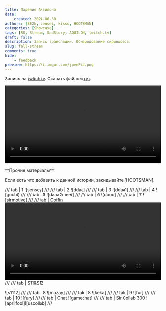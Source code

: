 ```yaml
---
title: Падение Аквилона
date: 
    created: 2024-06-30
authors: [SE2k, sensei, kisso, HOOTSMAN]
categories: [Showcase]
tags: [RU, Stream, SadStory, AQUILON, twitch.tv]
draft: false
description: Запись трансляции. Обнародование скриншотов.
slug: fall-stream
comments: true
hide: 
    - feedback
preview: https://i.imgur.com/jpvePid.png
---
```



Запись на [twitch.tv](https://www.twitch.tv/videos/2183961787).
Скачать файлом [тут](https://www.dropbox.com/scl/fi/azu91u1xinar405yp893m/aquafall.webm?rlkey=rquf8ofhxrss1ndrrxfqybxm4&st=n6xsouz1&raw=1).

<!-- more -->
<video width="100%" controls>
<source src="https://www.dropbox.com/scl/fi/azu91u1xinar405yp893m/aquafall.webm?rlkey=rquf8ofhxrss1ndrrxfqybxm4&st=gbfeem12&raw=1" type="video/webm" title="Rise and Fall of Aquilon">
</video>

^^Прочие материалы^^

Если есть что добавить к данной истории, закидывайте [HOOTSMAN].

/// tab | 1
![sensey]
///
/// tab | 2
![ddaa]
///
/// tab | 3
![ddaa1]
///
/// tab | 4
![guchi]
///
/// tab | 5
![daaa2meet]
///
/// tab | 6
![dooo]
///
/// tab | 7
![sirmotive]
///
/// tab | Coffin
<video width="100%" controls src="https://www.dropbox.com/scl/fi/yl35x0ijwffdwtrsiuil6/IMG_8886-1.mp4?rlkey=99bb9nkrwfbb2pzpqfl1q9rjf&st=29ubkabr&raw=1" title="Sir Coffin"></video>
///
/// tab | S11&S12

![s1112]
///
/// tab | 8
![mazay]
///
/// tab | 8
![keka]
///
/// tab | 9
![fur]
///
/// tab | 10
![fury]
///
/// tab | Chat
![gamechat]
///
/// tab | Sir Collab 300
![aprilfool]![uscollab]
///
